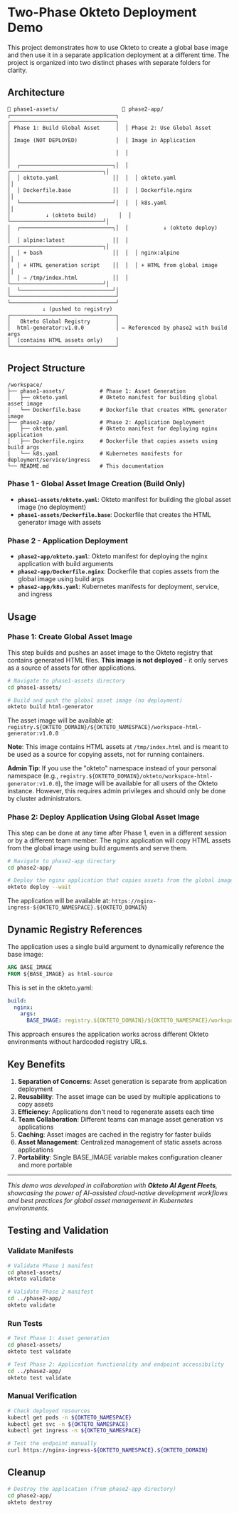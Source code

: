 # Two-Phase Okteto Deployment Demo

This project demonstrates how to use Okteto to create a global base image and then use it in a separate application deployment at a different time. The project is organized into two distinct phases with separate folders for clarity.

## Architecture

```
📁 phase1-assets/                    📁 phase2-app/
┌─────────────────────────────────┐  ┌─────────────────────────────────┐
│ Phase 1: Build Global Asset     │  │ Phase 2: Use Global Asset       │
│ Image (NOT DEPLOYED)            │  │ Image in Application            │
│                                 │  │                                 │
│  ┌─────────────────────────────┐│  │  ┌─────────────────────────────┐│
│  │ okteto.yaml                 ││  │  │ okteto.yaml                 ││
│  │ Dockerfile.base             ││  │  │ Dockerfile.nginx            ││
│  └─────────────────────────────┘│  │  │ k8s.yaml                    ││
│           ↓ (okteto build)       │  │  └─────────────────────────────┘│
│  ┌─────────────────────────────┐│  │           ↓ (okteto deploy)     │
│  │ alpine:latest               ││  │  ┌─────────────────────────────┐│
│  │ + bash                      ││  │  │ nginx:alpine                ││
│  │ + HTML generation script    ││  │  │ + HTML from global image    ││
│  │ → /tmp/index.html           ││  │  └─────────────────────────────┘│
│  └─────────────────────────────┘│  └─────────────────────────────────┘
└─────────────────────────────────┘
           ↓ (pushed to registry)
┌─────────────────────────────────┐
│   Okteto Global Registry        │
│  html-generator:v1.0.0          │ ← Referenced by phase2 with build args
│  (contains HTML assets only)    │
└─────────────────────────────────┘
```

## Project Structure

```
/workspace/
├── phase1-assets/           # Phase 1: Asset Generation
│   ├── okteto.yaml          # Okteto manifest for building global asset image
│   └── Dockerfile.base      # Dockerfile that creates HTML generator image
├── phase2-app/              # Phase 2: Application Deployment  
│   ├── okteto.yaml          # Okteto manifest for deploying nginx application
│   ├── Dockerfile.nginx     # Dockerfile that copies assets using build args
│   └── k8s.yaml             # Kubernetes manifests for deployment/service/ingress
└── README.md                # This documentation
```

### Phase 1 - Global Asset Image Creation (Build Only)
- **`phase1-assets/okteto.yaml`**: Okteto manifest for building the global asset image (no deployment)
- **`phase1-assets/Dockerfile.base`**: Dockerfile that creates the HTML generator image with assets

### Phase 2 - Application Deployment
- **`phase2-app/okteto.yaml`**: Okteto manifest for deploying the nginx application with build arguments
- **`phase2-app/Dockerfile.nginx`**: Dockerfile that copies assets from the global image using build args
- **`phase2-app/k8s.yaml`**: Kubernetes manifests for deployment, service, and ingress

## Usage

### Phase 1: Create Global Asset Image

This step builds and pushes an asset image to the Okteto registry that contains generated HTML files. **This image is not deployed** - it only serves as a source of assets for other applications.

```bash
# Navigate to phase1-assets directory
cd phase1-assets/

# Build and push the global asset image (no deployment)
okteto build html-generator
```

The asset image will be available at:
`registry.${OKTETO_DOMAIN}/${OKTETO_NAMESPACE}/workspace-html-generator:v1.0.0`

**Note**: This image contains HTML assets at `/tmp/index.html` and is meant to be used as a source for copying assets, not for running containers.

**Admin Tip**: If you use the "okteto" namespace instead of your personal namespace (e.g., `registry.${OKTETO_DOMAIN}/okteto/workspace-html-generator:v1.0.0`), the image will be available for all users of the Okteto instance. However, this requires admin privileges and should only be done by cluster administrators.

### Phase 2: Deploy Application Using Global Asset Image

This step can be done at any time after Phase 1, even in a different session or by a different team member. The nginx application will copy HTML assets from the global image using build arguments and serve them.

```bash
# Navigate to phase2-app directory
cd phase2-app/

# Deploy the nginx application that copies assets from the global image
okteto deploy --wait
```

The application will be available at:
`https://nginx-ingress-${OKTETO_NAMESPACE}.${OKTETO_DOMAIN}`

## Dynamic Registry References

The application uses a single build argument to dynamically reference the base image:

```dockerfile
ARG BASE_IMAGE
FROM ${BASE_IMAGE} as html-source
```

This is set in the okteto.yaml:

```yaml
build:
  nginx:
    args:
      BASE_IMAGE: registry.${OKTETO_DOMAIN}/${OKTETO_NAMESPACE}/workspace-html-generator:v1.0.0
```

This approach ensures the application works across different Okteto environments without hardcoded registry URLs.

## Key Benefits

1. **Separation of Concerns**: Asset generation is separate from application deployment
2. **Reusability**: The asset image can be used by multiple applications to copy assets
3. **Efficiency**: Applications don't need to regenerate assets each time
4. **Team Collaboration**: Different teams can manage asset generation vs applications
5. **Caching**: Asset images are cached in the registry for faster builds
6. **Asset Management**: Centralized management of static assets across applications
7. **Portability**: Single BASE_IMAGE variable makes configuration cleaner and more portable

---

*This demo was developed in collaboration with **Okteto AI Agent Fleets**, showcasing the power of AI-assisted cloud-native development workflows and best practices for global asset management in Kubernetes environments.*

## Testing and Validation

### Validate Manifests

```bash
# Validate Phase 1 manifest
cd phase1-assets/
okteto validate

# Validate Phase 2 manifest  
cd ../phase2-app/
okteto validate
```

### Run Tests

```bash
# Test Phase 1: Asset generation
cd phase1-assets/
okteto test validate

# Test Phase 2: Application functionality and endpoint accessibility
cd ../phase2-app/
okteto test validate
```

### Manual Verification

```bash
# Check deployed resources
kubectl get pods -n ${OKTETO_NAMESPACE}
kubectl get svc -n ${OKTETO_NAMESPACE}
kubectl get ingress -n ${OKTETO_NAMESPACE}

# Test the endpoint manually
curl https://nginx-ingress-${OKTETO_NAMESPACE}.${OKTETO_DOMAIN}
```

## Cleanup

```bash
# Destroy the application (from phase2-app directory)
cd phase2-app/
okteto destroy
```